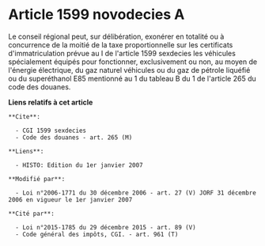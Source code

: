 # Article 1599 novodecies A

Le conseil régional peut, sur délibération, exonérer en totalité ou à concurrence de la moitié de la taxe proportionnelle sur
les certificats d'immatriculation prévue au I de l'article 1599 sexdecies les véhicules spécialement équipés pour
fonctionner, exclusivement ou non, au moyen de l'énergie électrique, du gaz naturel véhicules ou du gaz de pétrole liquéfié
ou du superéthanol E85 mentionné au 1 du tableau B du 1 de l'article 265 du code des douanes.

**Liens relatifs à cet article**

	**Cite**:

	  - CGI 1599 sexdecies
	  - Code des douanes - art. 265 (M)

	**Liens**:

	  - HISTO: Edition du 1er janvier 2007

	**Modifié par**:

	  - Loi n°2006-1771 du 30 décembre 2006 - art. 27 (V) JORF 31 décembre 2006 en vigueur le 1er janvier 2007

	**Cité par**:

	  - Loi n°2015-1785 du 29 décembre 2015 - art. 89 (V)
	  - Code général des impôts, CGI. - art. 961 (T)

